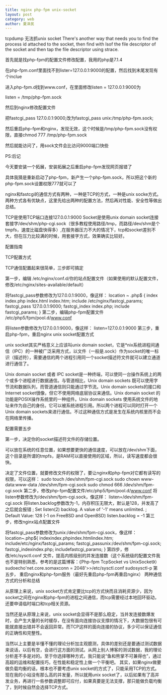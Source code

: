 ```yaml
---
title: nginx php-fpm unix-socket
layout: post
category: web
author: 夏泽民
---
```

tcpdump 无法抓unix socket
There's another way that needs you to find the process id attached to the socket, then find with lsof the file descriptor of the socket and then tap the file descriptor using strace.


首先就是找php-fpm的配置文件修改配置，我用的php是7.1.4

在php-fpm.conf里面找不到lister=127.0.0.1:9000的配置，然后找到末尾发现有个inclue

进入php-fpm.d找到www.conf，在里面修改listen = 127.0.0.1:9000为

listen = /tmp/php-fpm.sock

然后到nginx修改配置文件

把fastcgi_pass 127.0.0.1:9000;改为fastcgi_pass unix:/tmp/php-fpm.sock;

然后重启php-fpm和nginx，发现无效，这个时候是/tmp/php-fpm.sock没有权限，直接chmod 777 /tmp/php-fpm.sock

然后就能访问了，用sock文件会比访问9000端口快些

PS:后记

今天要安装一个拓展，安装拓展之后重启php-fpm发现网页报错了

具体我猜是重新启动了php-fpm，新产生一个php-fpm.sock，所以把这个新的php-fpm.sock设置权限777就可以了
<!-- more -->
nginx和fastcgi的通信方式有两种，一种是TCP的方式，一种是unix socke方式。两种方式各有优缺点，这里先给出两种的配置方法，然后再对性能、安全性等做出总结。

TCP是使用TCP端口连接127.0.0.1:9000
Socket是使用unix domain socket连接套接字/dev/shm/php-cgi.sock（很多教程使用路径/tmp，而路径/dev/shm是个tmpfs，速度比磁盘快得多）,在服务器压力不大的情况下，tcp和socket差别不大，但在压力比较满的时候，用套接字方式，效果确实比较好。

配置指南

TCP配置方式

TCP通信配置起来很简单，三步即可搞定

第一步，编辑 /etc/nginx/conf.d/你的站点配置文件（如果使用的默认配置文件，修改/etc/nginx/sites-available/default）

将fastcgi_pass参数修改为127.0.0.1:9000，像这样：
location ~ \.php$ {
      index index.php index.html index.htm;
      include /etc/nginx/fastcgi_params;
      fastcgi_pass 127.0.0.1:9000;
      fastcgi_index index.php;
      include fastcgi_params;
 }
 第二步，编辑php-fpm配置文件 /etc/php5/fpm/pool.d/www.conf

将listen参数修改为127.0.0.1:9000，像这样：
listen=127.0.0.1:9000
 第三步，重启php-fpm，重启nginx
unix socket配置方式

unix socket其实严格意义上应该叫unix domain socket，它是*nix系统进程间通信（IPC）的一种被广泛采用方式，以文件（一般是.sock）作为socket的唯一标识（描述符），需要通信的两个进程引用同一个socket描述符文件就可以建立通道进行通信了。

Unix domain socket 或者 IPC socket是一种终端，可以使同一台操作系统上的两个或多个进程进行数据通信。与管道相比，Unix domain sockets 既可以使用字节流和数据队列，而管道通信则只能通过字节流。Unix domain sockets的接口和Internet socket很像，但它不使用网络底层协议来通信。Unix domain socket 的功能是POSIX操作系统里的一种组件。Unix domain sockets 使用系统文件的地址来作为自己的身份。它可以被系统进程引用。所以两个进程可以同时打开一个Unix domain sockets来进行通信。不过这种通信方式是发生在系统内核里而不会在网络里传播。

配置需要五步

第一步，决定你的socket描述符文件的存储位置。

可以放在系统的任意位置，如果想要更快的通信速度，可以放在/dev/shm下面，这个目录是所谓的tmpfs，是RAM可以直接使用的区域，所以，读写速度都会很快。

决定了文件位置，就要修改文件的权限了，要让nginx和php-fpm对它都有读写的权限，可以这样：
sudo touch /dev/shm/fpm-cgi.sock
sudo chown www-data:www-data /dev/shm/fpm-cgi.sock
sudo chmod 666 /dev/shm/fpm-cgi.sock
 第二步，修改php-fpm配置文件/etc/php5/fpm/pool.d/www.conf
将listen参数修改为/dev/shm/fpm-cgi.sock，像这样：
listen=/dev/shm/fpm-cgi.sock
 将listen.backlog参数改为-1，内存积压无限大，默认是128，并发高了之后就会报错
 ; Set listen(2) backlog. A value of '-1' means unlimited.
 ; Default Value: 128 (-1 on FreeBSD and OpenBSD)
 listen.backlog = -1
 第三步，修改nginx站点配置文件

将fastcgi_pass参数修改为unix:/dev/shm/fpm-cgi.sock，像这样：
location~\.php${
      indexindex.phpindex.htmlindex.htm;
      include/etc/nginx/fastcgi_params;
      fastcgi_passunix:/dev/shm/fpm-cgi.sock;
      fastcgi_indexindex.php;
      includefastcgi_params;
}
第四步，修改/etc/sysctl.conf 文件，提高内核级别的并发连接数（这个系统级的配置文件我也不是特别熟悉，参考的是这篇博客：《Php-fpm TcpSocket vs UnixSocket》）
sudoecho'net.core.somaxconn = 2048'>>/etc/sysctl.conf
sudosysctl-p
第五步， 重启nginx和php-fpm服务（最好先重启php-fpm再重启nginx）
两种通信方式的分析和总结

从原理上来说，unix socket方式肯定要比tcp的方式快而且消耗资源少，因为socket之间在nginx和php-fpm的进程之间通信，而tcp需要经过本地回环驱动，还要申请临时端口和tcp相关资源。

当然还是从原理上来说，unix socket会显得不是那么稳定，当并发连接数爆发时，会产生大量的长时缓存，在没有面向连接协议支撑的情况下，大数据包很有可能就直接出错并不会返回异常。而TCP这样的面向连接的协议，多少可以保证通信的正确性和完整性。

当然以上主要是半懂不懂的理论分析加主观臆测，具体的差别还是要通过测试数据来说话，以后有空，会进行这方面的测试。从网上别人博客的测试数据，我的理论分析差不多是对的。至于你选择哪种方式，我只能说“鱼和熊掌不可兼得也”，通过高超的运维和配置技巧，在性能和稳定性上做一个平衡吧。
其实，如果nginx做要做负载均衡的话，根本也不要考虑unix socket的方式了，只能采用TCP的方式。现在我的小站没有那么高的并发量，所以就用unix socket了，以后如果有了高并发业务，再进行一些参数调整即可应付，如果真要是无法支撑，那只能做负载均衡了，到时候自然会选择TCP方式。
